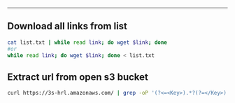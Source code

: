 
-------------------


## Download all links from list

```bash
cat list.txt | while read link; do wget $link; done
#or 
while read link; do wget $link; done < list.txt
```
## Extract url from open s3 bucket
```bash
curl https://3s-hrl.amazonaws.com/ | grep -oP '(?<=<Key>).*?(?=</Key>)' | awk '{print "https://3s-hrl.amazonaws.com/"$1} | tee list.txt'
```
